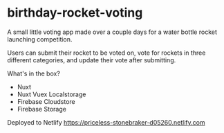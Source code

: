 # birthday-rocket-voting

A small little voting app made over a couple days for a water bottle rocket launching competition.

Users can submit their rocket to be voted on, vote for rockets in three different categories, and update their vote after submitting.

What's in the box?

* Nuxt
* Nuxt Vuex Localstorage
* Firebase Cloudstore
* Firebase Storage

Deployed to Netlify https://priceless-stonebraker-d05260.netlify.com
